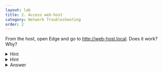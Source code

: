 ```yaml
---
layout: lab
title: 2. Access web-host
category: Network Troubleshooting
order: 2
---
```

From the host, open Edge and go to http://web-host.local. Does it work? Why? 

<details>
<summary markdown="span"> Hint </summary>

Try browsing using the IP address instead of the hostname. Does that make a difference?

</details>

<details>
<summary markdown="span"> Hint </summary>

What can you learn by running `nslookup web-host.local`?

</details>

<details>


<summary markdown="span"> Answer </summary>

Performing `nlsookup web-host.local` reveals that the hostname cannot be found:

```
PS C:\Users\rgadmin> nslookup web-host.local
Server:  dns-vm.local
Address:  192.168.30.20

*** dns-vm.local can't find web-host.local: Non-existent domain
```

This messge tells you the DNS server that was used to make the request, and the result of the query.

The host can't resolve the hostname to an IP address, because there's a DNS entry missing. 

In this example, we're using [BIND](https://www.isc.org/bind/) to act as our DNS server. There are many others out there, for example Windows Server has a DNS role which is typically used in Active Directory deployments. 

To fix our example, SSH to `dns-vm.local` and navigate to the BIND config directory containing the zone definitions.

`cd /etc/bind/zones`

We're going to edit the `.local` zone file to add the missing DNS entry.

`sudo nano db.local`

Then add the following line to the bottom of the file

`web-host.local.    IN      A       192.168.30.30`

Save and exit (`ctrl+x`, `y`, `[Enter]`)

This adds a DNS A record for `web-host.local.` and points it to `192.168.30.30`. The trailing `.` after `local` here is important because that signifies that this is a fully qualified domain name.

Now restart `named` for the changes to take effect

`sudo service named restart`

Try `nslookup web-host.local` from the host machine again -- does it work now? What about `http://web-host.local` in the browser?

</details>


